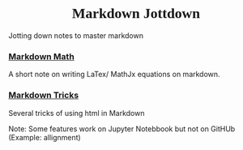 <h1 style="text-align: center; font-family: times"> Markdown Jottdown</h1>
Jotting down notes to master markdown 

### [Markdown Math](https://github.com/RusticHaze634/Markdown_Jotdown/blob/main/Notes/Markdown%20Math.ipynb)

A short note on writing LaTex/ MathJx equations on markdown. 

### [Markdown Tricks](https://github.com/RusticHaze634/Markdown_Jotdown/blob/main/Notes/Markdown%20Tricks.ipynb)

Several tricks of using html in Markdown  
  
Note: Some features work on Jupyter Notebbook but not on GitHUb   
      (Example: allignment)
